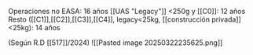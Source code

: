 Operaciones no EASA: 16 años
[[UAS "Legacy"]] <250g y [[C0]]: 12 años
Resto ([[C1]],[[C2]],[[C3]],[[C4]], legacy<25kg, [[construcción privada]] <25kg): 14 años

(Según R.D [[517]]/2024)
![[Pasted image 20250322235625.png]]

